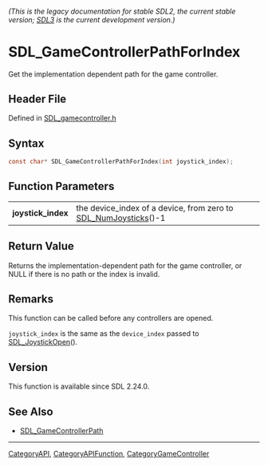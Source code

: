 ###### (This is the legacy documentation for stable SDL2, the current stable version; [SDL3](https://wiki.libsdl.org/SDL3/) is the current development version.)
# SDL_GameControllerPathForIndex

Get the implementation dependent path for the game controller.

## Header File

Defined in [SDL_gamecontroller.h](https://github.com/libsdl-org/SDL/blob/SDL2/include/SDL_gamecontroller.h)

## Syntax

```c
const char* SDL_GameControllerPathForIndex(int joystick_index);

```

## Function Parameters

|                        |                                                                                     |
| ---------------------- | ----------------------------------------------------------------------------------- |
| **joystick_index**     | the device_index of a device, from zero to [SDL_NumJoysticks](SDL_NumJoysticks)()-1 |

## Return Value

Returns the implementation-dependent path for the game controller, or NULL
if there is no path or the index is invalid.

## Remarks

This function can be called before any controllers are opened.

`joystick_index` is the same as the `device_index` passed to
[SDL_JoystickOpen](SDL_JoystickOpen)().

## Version

This function is available since SDL 2.24.0.

## See Also

- [SDL_GameControllerPath](SDL_GameControllerPath)

----
[CategoryAPI](CategoryAPI), [CategoryAPIFunction](CategoryAPIFunction), [CategoryGameController](CategoryGameController)

